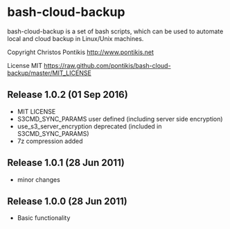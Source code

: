 bash-cloud-backup
=================

bash-cloud-backup is a set of bash scripts, which can be used to automate local and cloud backup in Linux/Unix machines.

Copyright Christos Pontikis http://www.pontikis.net

License MIT https://raw.github.com/pontikis/bash-cloud-backup/master/MIT_LICENSE


Release 1.0.2 (01 Sep 2016)
---------------------------
* MIT LICENSE
* S3CMD_SYNC_PARAMS user defined (including server side encryption) 
* use_s3_server_encryption deprecated (included in S3CMD_SYNC_PARAMS)
* 7z compression added

Release 1.0.1 (28 Jun 2011)
---------------------------
* minor changes

Release 1.0.0 (28 Jun 2011)
---------------------------
* Basic functionality
